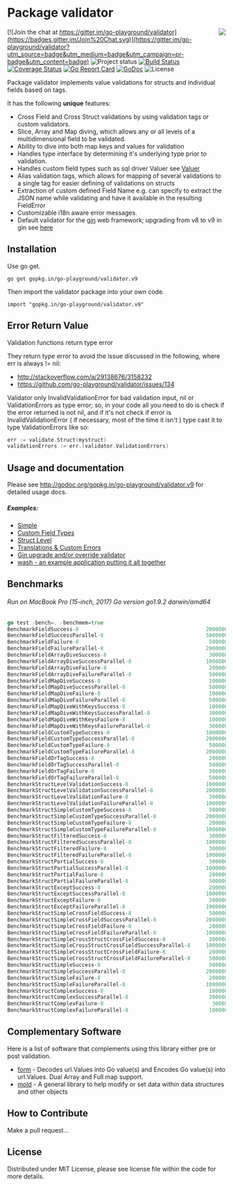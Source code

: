 Package validator
================
<img align="right" src="https://raw.githubusercontent.com/go-playground/validator/v9/logo.png">[![Join the chat at https://gitter.im/go-playground/validator](https://badges.gitter.im/Join%20Chat.svg)](https://gitter.im/go-playground/validator?utm_source=badge&utm_medium=badge&utm_campaign=pr-badge&utm_content=badge)
![Project status](https://img.shields.io/badge/version-9.9.2-green.svg)
[![Build Status](https://semaphoreci.com/api/v1/joeybloggs/validator/branches/v9/badge.svg)](https://semaphoreci.com/joeybloggs/validator)
[![Coverage Status](https://coveralls.io/repos/go-playground/validator/badge.svg?branch=v9&service=github)](https://coveralls.io/github/go-playground/validator?branch=v9)
[![Go Report Card](https://goreportcard.com/badge/github.com/go-playground/validator)](https://goreportcard.com/report/github.com/go-playground/validator)
[![GoDoc](https://godoc.org/gopkg.in/go-playground/validator.v9?status.svg)](https://godoc.org/gopkg.in/go-playground/validator.v9)
![License](https://img.shields.io/dub/l/vibe-d.svg)

Package validator implements value validations for structs and individual fields based on tags.

It has the following **unique** features:

-   Cross Field and Cross Struct validations by using validation tags or custom validators.  
-   Slice, Array and Map diving, which allows any or all levels of a multidimensional field to be validated.
-   Ability to dive into both map keys and values for validation  
-   Handles type interface by determining it's underlying type prior to validation.
-   Handles custom field types such as sql driver Valuer see [Valuer](https://golang.org/src/database/sql/driver/types.go?s=1210:1293#L29)
-   Alias validation tags, which allows for mapping of several validations to a single tag for easier defining of validations on structs
-   Extraction of custom defined Field Name e.g. can specify to extract the JSON name while validating and have it available in the resulting FieldError
-   Customizable i18n aware error messages.
-   Default validator for the [gin](https://github.com/gin-gonic/gin) web framework; upgrading from v8 to v9 in gin see [here](https://github.com/go-playground/validator/tree/v9/_examples/gin-upgrading-overriding)

Installation
------------

Use go get.

	go get gopkg.in/go-playground/validator.v9

Then import the validator package into your own code.

	import "gopkg.in/go-playground/validator.v9"

Error Return Value
-------

Validation functions return type error

They return type error to avoid the issue discussed in the following, where err is always != nil:

* http://stackoverflow.com/a/29138676/3158232
* https://github.com/go-playground/validator/issues/134

Validator only InvalidValidationError for bad validation input, nil or ValidationErrors as type error; so, in your code all you need to do is check if the error returned is not nil, and if it's not check if error is InvalidValidationError ( if necessary, most of the time it isn't ) type cast it to type ValidationErrors like so:

```go
err := validate.Struct(mystruct)
validationErrors := err.(validator.ValidationErrors)
 ```

Usage and documentation
------

Please see http://godoc.org/gopkg.in/go-playground/validator.v9 for detailed usage docs.

##### Examples:

- [Simple](https://github.com/go-playground/validator/blob/v9/_examples/simple/main.go)
- [Custom Field Types](https://github.com/go-playground/validator/blob/v9/_examples/custom/main.go)
- [Struct Level](https://github.com/go-playground/validator/blob/v9/_examples/struct-level/main.go)
- [Translations & Custom Errors](https://github.com/go-playground/validator/blob/v9/_examples/translations/main.go)
- [Gin upgrade and/or override validator](https://github.com/go-playground/validator/tree/v9/_examples/gin-upgrading-overriding)
- [wash - an example application putting it all together](https://github.com/bluesuncorp/wash)

Benchmarks
------
###### Run on MacBook Pro (15-inch, 2017) Go version go1.9.2 darwin/amd64
```go
go test -bench=. -benchmem=true
BenchmarkFieldSuccess-8                                       	20000000	        79.9 ns/op	       0 B/op	       0 allocs/op
BenchmarkFieldSuccessParallel-8                               	50000000	        25.0 ns/op	       0 B/op	       0 allocs/op
BenchmarkFieldFailure-8                                       	 5000000	       281 ns/op	     208 B/op	       4 allocs/op
BenchmarkFieldFailureParallel-8                               	20000000	        97.0 ns/op	     208 B/op	       4 allocs/op
BenchmarkFieldArrayDiveSuccess-8                              	 3000000	       591 ns/op	     201 B/op	      11 allocs/op
BenchmarkFieldArrayDiveSuccessParallel-8                      	10000000	       195 ns/op	     201 B/op	      11 allocs/op
BenchmarkFieldArrayDiveFailure-8                              	 2000000	       878 ns/op	     412 B/op	      16 allocs/op
BenchmarkFieldArrayDiveFailureParallel-8                      	 5000000	       274 ns/op	     413 B/op	      16 allocs/op
BenchmarkFieldMapDiveSuccess-8                                	 1000000	      1279 ns/op	     432 B/op	      18 allocs/op
BenchmarkFieldMapDiveSuccessParallel-8                        	 5000000	       401 ns/op	     432 B/op	      18 allocs/op
BenchmarkFieldMapDiveFailure-8                                	 1000000	      1060 ns/op	     512 B/op	      16 allocs/op
BenchmarkFieldMapDiveFailureParallel-8                        	 5000000	       334 ns/op	     512 B/op	      16 allocs/op
BenchmarkFieldMapDiveWithKeysSuccess-8                        	 1000000	      1462 ns/op	     480 B/op	      21 allocs/op
BenchmarkFieldMapDiveWithKeysSuccessParallel-8                	 3000000	       463 ns/op	     480 B/op	      21 allocs/op
BenchmarkFieldMapDiveWithKeysFailure-8                        	 1000000	      1414 ns/op	     721 B/op	      21 allocs/op
BenchmarkFieldMapDiveWithKeysFailureParallel-8                	 3000000	       446 ns/op	     721 B/op	      21 allocs/op
BenchmarkFieldCustomTypeSuccess-8                             	10000000	       211 ns/op	      32 B/op	       2 allocs/op
BenchmarkFieldCustomTypeSuccessParallel-8                     	20000000	        65.9 ns/op	      32 B/op	       2 allocs/op
BenchmarkFieldCustomTypeFailure-8                             	 5000000	       270 ns/op	     208 B/op	       4 allocs/op
BenchmarkFieldCustomTypeFailureParallel-8                     	20000000	        93.3 ns/op	     208 B/op	       4 allocs/op
BenchmarkFieldOrTagSuccess-8                                  	 2000000	       729 ns/op	      16 B/op	       1 allocs/op
BenchmarkFieldOrTagSuccessParallel-8                          	 5000000	       367 ns/op	      16 B/op	       1 allocs/op
BenchmarkFieldOrTagFailure-8                                  	 3000000	       472 ns/op	     224 B/op	       5 allocs/op
BenchmarkFieldOrTagFailureParallel-8                          	 5000000	       373 ns/op	     224 B/op	       5 allocs/op
BenchmarkStructLevelValidationSuccess-8                       	10000000	       201 ns/op	      32 B/op	       2 allocs/op
BenchmarkStructLevelValidationSuccessParallel-8               	20000000	        66.3 ns/op	      32 B/op	       2 allocs/op
BenchmarkStructLevelValidationFailure-8                       	 3000000	       468 ns/op	     304 B/op	       8 allocs/op
BenchmarkStructLevelValidationFailureParallel-8               	10000000	       172 ns/op	     304 B/op	       8 allocs/op
BenchmarkStructSimpleCustomTypeSuccess-8                      	 5000000	       376 ns/op	      32 B/op	       2 allocs/op
BenchmarkStructSimpleCustomTypeSuccessParallel-8              	20000000	       126 ns/op	      32 B/op	       2 allocs/op
BenchmarkStructSimpleCustomTypeFailure-8                      	 2000000	       646 ns/op	     424 B/op	       9 allocs/op
BenchmarkStructSimpleCustomTypeFailureParallel-8              	10000000	       240 ns/op	     440 B/op	      10 allocs/op
BenchmarkStructFilteredSuccess-8                              	 3000000	       582 ns/op	     288 B/op	       9 allocs/op
BenchmarkStructFilteredSuccessParallel-8                      	10000000	       198 ns/op	     288 B/op	       9 allocs/op
BenchmarkStructFilteredFailure-8                              	 3000000	       447 ns/op	     256 B/op	       7 allocs/op
BenchmarkStructFilteredFailureParallel-8                      	10000000	       156 ns/op	     256 B/op	       7 allocs/op
BenchmarkStructPartialSuccess-8                               	 3000000	       536 ns/op	     256 B/op	       6 allocs/op
BenchmarkStructPartialSuccessParallel-8                       	10000000	       175 ns/op	     256 B/op	       6 allocs/op
BenchmarkStructPartialFailure-8                               	 2000000	       738 ns/op	     480 B/op	      11 allocs/op
BenchmarkStructPartialFailureParallel-8                       	 5000000	       256 ns/op	     480 B/op	      11 allocs/op
BenchmarkStructExceptSuccess-8                                	 2000000	       835 ns/op	     496 B/op	      12 allocs/op
BenchmarkStructExceptSuccessParallel-8                        	10000000	       163 ns/op	     240 B/op	       5 allocs/op
BenchmarkStructExceptFailure-8                                	 2000000	       682 ns/op	     464 B/op	      10 allocs/op
BenchmarkStructExceptFailureParallel-8                        	10000000	       244 ns/op	     464 B/op	      10 allocs/op
BenchmarkStructSimpleCrossFieldSuccess-8                      	 5000000	       392 ns/op	      72 B/op	       3 allocs/op
BenchmarkStructSimpleCrossFieldSuccessParallel-8              	20000000	       126 ns/op	      72 B/op	       3 allocs/op
BenchmarkStructSimpleCrossFieldFailure-8                      	 2000000	       611 ns/op	     304 B/op	       8 allocs/op
BenchmarkStructSimpleCrossFieldFailureParallel-8              	10000000	       214 ns/op	     304 B/op	       8 allocs/op
BenchmarkStructSimpleCrossStructCrossFieldSuccess-8           	 3000000	       567 ns/op	      80 B/op	       4 allocs/op
BenchmarkStructSimpleCrossStructCrossFieldSuccessParallel-8   	10000000	       177 ns/op	      80 B/op	       4 allocs/op
BenchmarkStructSimpleCrossStructCrossFieldFailure-8           	 2000000	       807 ns/op	     320 B/op	       9 allocs/op
BenchmarkStructSimpleCrossStructCrossFieldFailureParallel-8   	 5000000	       268 ns/op	     320 B/op	       9 allocs/op
BenchmarkStructSimpleSuccess-8                                	 5000000	       256 ns/op	       0 B/op	       0 allocs/op
BenchmarkStructSimpleSuccessParallel-8                        	20000000	        76.3 ns/op	       0 B/op	       0 allocs/op
BenchmarkStructSimpleFailure-8                                	 2000000	       625 ns/op	     424 B/op	       9 allocs/op
BenchmarkStructSimpleFailureParallel-8                        	10000000	       219 ns/op	     424 B/op	       9 allocs/op
BenchmarkStructComplexSuccess-8                               	 1000000	      1431 ns/op	     128 B/op	       8 allocs/op
BenchmarkStructComplexSuccessParallel-8                       	 3000000	       427 ns/op	     128 B/op	       8 allocs/op
BenchmarkStructComplexFailure-8                               	  300000	      4065 ns/op	    3041 B/op	      53 allocs/op
BenchmarkStructComplexFailureParallel-8                       	 1000000	      1478 ns/op	    3041 B/op	      53 allocs/op
```

Complementary Software
----------------------

Here is a list of software that complements using this library either pre or post validation.

* [form](https://github.com/go-playground/form) - Decodes url.Values into Go value(s) and Encodes Go value(s) into url.Values. Dual Array and Full map support.
* [mold](https://github.com/go-playground/mold) - A general library to help modify or set data within data structures and other objects

How to Contribute
------

Make a pull request...

License
------
Distributed under MIT License, please see license file within the code for more details.
